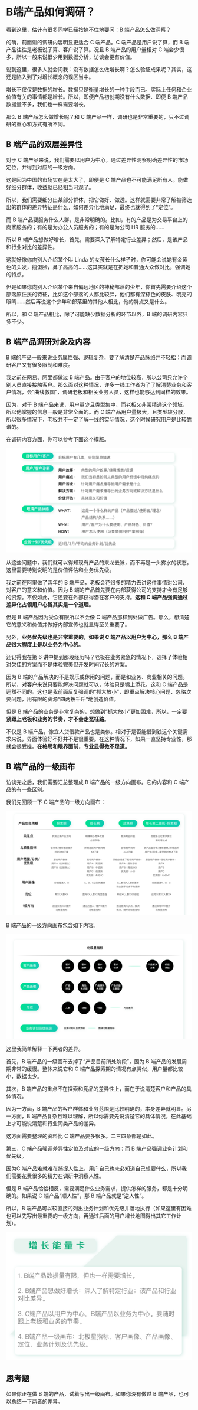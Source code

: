 

# B端产品如何调研？

看到这里，估计有很多同学已经按捺不住地要问：B 端产品怎么做洞察？

的确，前面讲的调研内容明显更适合 C 端产品。C 端产品是用户说了算，而 B 端产品往往是老板说了算、客户说了算。况且 B 端产品的用户量相对 C 端会少很多，所以一般来说很少用到数据分析，访谈会更有价值。

说到这里，很多人就会问我：没有数据怎么做增长啊？怎么验证成果呢？其实，这还是陷入到了对增长概念的误区当中。

增长不仅仅是数据的增长。数据只是衡量增长的一种手段而已。实际上任何和企业价值有关的事情都是增长。所以，即便产品初创期没有什么数据、即便 B 端产品数据量不多，我们也一样需要增长。

那么 B 端产品怎么做增长呢？和 C 端产品一样，调研也是非常重要的，只不过调研的重心和方式有所不同。

## B 端产品的双层差异性

对于 C 端产品来说，我们需要以用户为中心，通过差异性洞察明确差异性的市场定位，并得到对应的一级方向。

这是因为中国的市场实在是太大了，即便是 C 端产品也不可能满足所有人。能做好细分群体，收益就已经相当可观了。

所以，我们需要细分出某部分群体，把它做好、做透。这样就需要非常了解被筛选出的群体的差异特征是什么，如何差异化地满足，最终也就得到了“定位”。

而 B 端产品要服务什么人群，是非常明确的。比如，有的产品是为交易平台上的商家服务的；有的是为办公人员服务的；有的是为公司 HR 服务的……

所以 B 端产品想做好增长，首先，需要深入了解特定行业差异；然后，是该产品和行业对比的差异性。

这就好像你向别人介绍某个叫 Linda 的女孩长什么样子时，你可能会说她有金黄色的头发，鹅蛋脸，鼻子高高的……这其实就是在把她和普通大众做对比，强调她的特点。

但是如果你向别人介绍某个来自偏远地区的神秘部落的少年，你首先需要介绍这个部落原住民的特征，比如这个部落的人都比较胖，他们都有深棕色的皮肤、明亮的眼睛……然后再说这个少年和部落里的其他人相比，他的特点又是什么。

所以，和 C 端产品相比，除了可能缺少数据分析的环节以外，B 端的调研内容只多不少。

## B 端产品调研对象及内容

B 端的产品一般来说业务属性强、逻辑复杂，要了解清楚产品脉络并不轻松；而调研客户又有很多限制和难度。

我之前在网易、阿里都做过 B 端产品。由于客户的地位较高，所以公司只允许个别人员直接接触客户。那么面对这种情况，许多一线工作者为了了解清楚业务和客户情况，会“曲线救国”，调研老板和相关业务人员，这样也能够达到同样的效果。

因为，对于 B 端产品来说，用户量少且类型集中，而老板又非常精通这个领域，所以他掌握的信息一般是非常全面的。而 C 端产品用户量极大，且类型较分散，所以很多情况下，老板并不一定了解一线的实际情况，这个时候研究用户是比较靠谱的。

在调研内容方面，你可以参考下面这个模版。

![10-01](assets/10-01.png)

从这些问题中，我们就可以得知现有产品的来龙去脉，而不再是一头雾水的状态。这里需要特别说明的是价值评估和业务优先级。

我之前在阿里做了两年的 B 端产品，老板会花很多的精力去讲这件事情对公司、对客户的意义和价值。因为 B 端的产品首先要在内部获得公司的支持才会有足够的资源。不仅如此，它还要在外部获得潜在客户的支持。**这和 C 端产品强调通过差异化占领用户心智其实是一个道理。**

但是 B 端产品因为受众有限所以不会像 C 端产品那样到处做广告。那么，想清楚它的意义和价值并做好内部宣传也就显得至关重要了。

另外，**业务优先级也是非常重要的，如果说 C 端产品以用户为中心，那么 B 端产品很大程度上是以业务为中心的。**

还记得我在第 6 讲中提到那段经历吗？老板在业务紧急的情况下，选择了体验相对欠佳的方案而不是体验完美但开发时间冗长的方案。

因为 B 端的产品解决的不是娱乐或休闲的问题，而是和业务、商业相关的问题。所以，对客户来说只要能解决问题就可以，体验只是锦上添花。这和 C 端产品是迥然不同的。这也是我前面反复强调的“抓大放小”，即重点解决核心问题、忽略次要问题，用有限的资源“四两拨千斤”地创造价值。

但是 B 端产品的业务是非常复杂的，想做到“抓大放小”更加困难，所以，一定要**紧跟上老板和业务的节奏，才不会走冤枉路**。

不仅是 B 端产品，像宜人贷借款产品也是类似。相对于是否能借到钱这个关键需求来说，界面体验好不好并不是很重要。在这种情况下，如果一直坚持专业性，那就会很受挫。**在格局和眼界面前，专业显得微不足道。**

## B 端产品的一级画布

访谈完之后，我们需要汇总整理成 B 端产品的一级方向画布。它的内容和 C 端产品的有一些区别。

我们先回顾一下 C 端产品的一级方向画布：

![10-02](assets/10-02.png)



B 端产品的一级方向画布包含如下内容。

![10-03](assets/10-03.png)



这里我简单解释一下两者的差异。

首先，B 端产品的一级画布去掉了“产品目前所处阶段”，因为 B 端产品的发展周期非常的缓慢。整体来说它和 C 端产品探索期的情况有点类似，用户量都比较小，数据也少。

其次，B 端产品的重点不在探索和竞品的差异性上，而在于说清楚客户和产品的具体情况。

因为一方面，B 端产品的客户群体和业务范围是比较明确的，本身差异就明显。另一方面，B 端产品复杂且难以理解，所以你需要先说清楚它的具体情况，在此基础上才可能说清楚和行业同类产品的差异。

这方面需要整理的资料比 C 端产品要多很多。二三四条都是如此。

第三，C 端产品强调差异性定位及对应的一级方向；而 B 端产品强调业务计划和优先级。

因为C 端产品难就难在捕捉人性上，用户自己也未必知道自己想要什么，所以我们需要花费很多的精力在调研中洞察人性。

但是 B 端产品恰恰相反，需要满足什么业务需求，提供怎样的服务，都是十分明确的。如果说 C 端产品“顺人性”，那 B 端产品就是“逆人性”。

所以，B 端产品可以较直接的列出业务计划和优先级并落地执行（如果这里有困难也可以先写出最重要的一级方向，再通过后面的用户增长地图得出其它工作计划）。

![10-04](assets/10-04.png)





## 思考题

如果你正在做 B 端的产品，试着写出一级画布。如果你没有做过 B 端产品，也可以总结一下两者的差异。





















